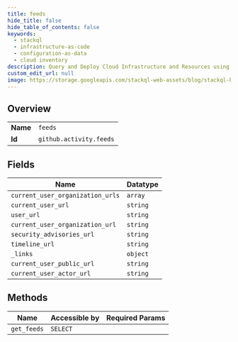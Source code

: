 ```yaml
---
title: feeds
hide_title: false
hide_table_of_contents: false
keywords:
  - stackql
  - infrastructure-as-code
  - configuration-as-data
  - cloud inventory
description: Query and Deploy Cloud Infrastructure and Resources using SQL
custom_edit_url: null
image: https://storage.googleapis.com/stackql-web-assets/blog/stackql-blog-post-featured-image.png
---
```

  
    

## Overview
<table><tbody>
<tr><td><b>Name</b></td><td><code>feeds</code></td></tr>
<tr><td><b>Id</b></td><td><code>github.activity.feeds</code></td></tr>
</tbody></table>

## Fields
| Name | Datatype |
| ---- | -------- |
| `current_user_organization_urls` | `array` |
| `current_user_url` | `string` |
| `user_url` | `string` |
| `current_user_organization_url` | `string` |
| `security_advisories_url` | `string` |
| `timeline_url` | `string` |
| `_links` | `object` |
| `current_user_public_url` | `string` |
| `current_user_actor_url` | `string` |
## Methods
| Name | Accessible by | Required Params |
| ---- | ------------- | --------------- |
| `get_feeds` | `SELECT` |  |
